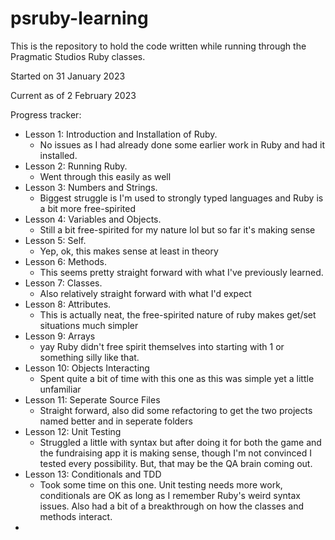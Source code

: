 # psruby-learning
This is the repository to hold the code written while running through the Pragmatic Studios Ruby classes. 

Started on 31 January 2023

Current as of 2 February 2023

Progress tracker:
- Lesson 1: Introduction and Installation of Ruby.  
  - No issues as I had already done some earlier work in Ruby and had it installed.
- Lesson 2: Running Ruby.  
  - Went through this easily as well
- Lesson 3: Numbers and Strings.  
  - Biggest struggle is I'm used to strongly typed languages and Ruby is a bit more free-spirited
- Lesson 4: Variables and Objects.  
  - Still a bit free-spirited for my nature lol but so far it's making sense
- Lesson 5: Self.  
  - Yep, ok, this makes sense at least in theory
- Lesson 6: Methods.
  - This seems pretty straight forward with what I've previously learned.
- Lesson 7: Classes.
  - Also relatively straight forward with what I'd expect
- Lesson 8: Attributes.
  - This is actually neat, the free-spirited nature of ruby makes get/set situations much simpler
- Lesson 9: Arrays
  - yay Ruby didn't free spirit themselves into starting with 1 or something silly like that.
- Lesson 10: Objects Interacting
  - Spent quite a bit of time with this one as this was simple yet a little unfamiliar
- Lesson 11: Seperate Source Files
  - Straight forward, also did some refactoring to get the two projects named better and in seperate folders
- Lesson 12: Unit Testing
  - Struggled a little with syntax but after doing it for both the game and the fundraising app it is making sense, though I'm not convinced I tested every possibility.  But, that may be the QA brain coming out.
- Lesson 13: Conditionals and TDD
  - Took some time on this one.  Unit testing needs more work, conditionals are OK as long as I remember Ruby's weird syntax issues. Also had a bit of a breakthrough on how the classes and methods interact.
- 